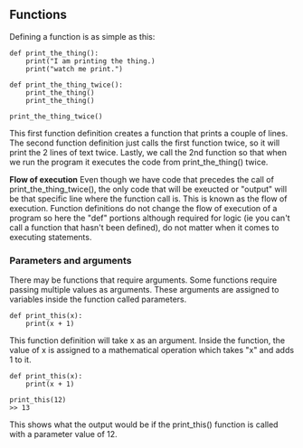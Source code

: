 ## Functions

Defining a function is as simple as this:
```
def print_the_thing():
    print("I am printing the thing.)
    print("watch me print.")
    
def print_the_thing_twice():
    print_the_thing()
    print_the_thing()
    
print_the_thing_twice()
```
This first function definition creates a function that prints a couple of lines. The second function definition just calls the first function twice, so it will print the 2 lines of text twice. Lastly, we call the 2nd function so that when we run the program it executes the code from print_the_thing() twice.

**Flow of execution** Even though we have code that precedes the call of print_the_thing_twice(), the only code that will be exeucted or "output" will be that specific line where the function call is. This is known as the flow of execution. Function definitions do not change the flow of execution of a program so here the "def" portions although required for logic (ie you can't call a function that hasn't been defined), do not matter when it comes to executing statements.

### Parameters and arguments

There may be functions that require arguments. Some functions require passing multiple values as arguments. These arguments are assigned to variables inside the function called parameters.

```
def print_this(x):
    print(x + 1)
```
This function definition will take x as an argument. Inside the function, the value of x is assigned to a mathematical operation which takes "x" and adds 1 to it.
```
def print_this(x):
    print(x + 1)

print_this(12)
>> 13
```
This shows what the output would be if the print_this() function is called with a parameter value of 12.
